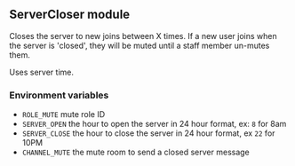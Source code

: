 ## ServerCloser module
Closes the server to new joins between X times. If a new user joins when the server is 'closed', they will be muted until a staff member un-mutes them. 

Uses server time.

### Environment variables
- `ROLE_MUTE` mute role ID
- `SERVER_OPEN` the hour to open the server in 24 hour format, ex: `8` for 8am
- `SERVER_CLOSE` the hour to close the server in 24 hour format, ex `22` for 10PM
- `CHANNEL_MUTE` the mute room to send a closed server message
